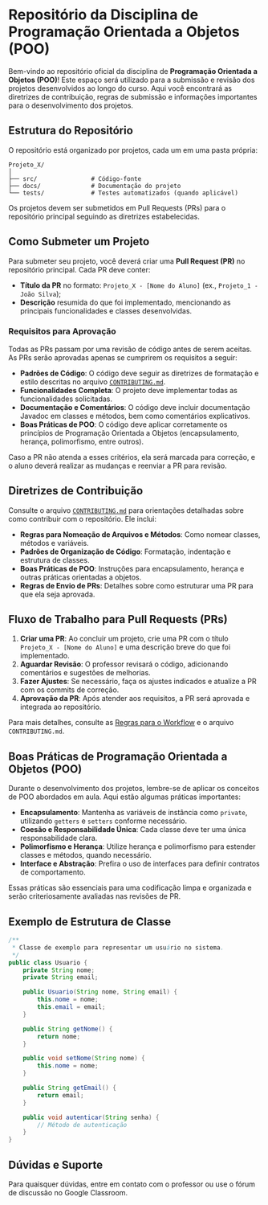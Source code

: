 # Repositório da Disciplina de Programação Orientada a Objetos (POO)

Bem-vindo ao repositório oficial da disciplina de **Programação Orientada a Objetos (POO)**! Este espaço será utilizado para a submissão e revisão dos projetos desenvolvidos ao longo do curso. Aqui você encontrará as diretrizes de contribuição, regras de submissão e informações importantes para o desenvolvimento dos projetos.

## Estrutura do Repositório

O repositório está organizado por projetos, cada um em uma pasta própria:
```
Projeto_X/
│
├── src/               # Código-fonte
├── docs/              # Documentação do projeto
└── tests/             # Testes automatizados (quando aplicável)
```
Os projetos devem ser submetidos em Pull Requests (PRs) para o repositório principal seguindo as diretrizes estabelecidas.

## Como Submeter um Projeto

Para submeter seu projeto, você deverá criar uma **Pull Request (PR)** no repositório principal. Cada PR deve conter:

- **Título da PR** no formato: `Projeto_X - [Nome do Aluno]` (ex., `Projeto_1 - João Silva`);
- **Descrição** resumida do que foi implementado, mencionando as principais funcionalidades e classes desenvolvidas.

### Requisitos para Aprovação

Todas as PRs passam por uma revisão de código antes de serem aceitas. As PRs serão aprovadas apenas se cumprirem os requisitos a seguir:

- **Padrões de Código**: O código deve seguir as diretrizes de formatação e estilo descritas no arquivo [`CONTRIBUTING.md`](CONTRIBUTING.md).
- **Funcionalidades Completa**: O projeto deve implementar todas as funcionalidades solicitadas.
- **Documentação e Comentários**: O código deve incluir documentação Javadoc em classes e métodos, bem como comentários explicativos.
- **Boas Práticas de POO**: O código deve aplicar corretamente os princípios de Programação Orientada a Objetos (encapsulamento, herança, polimorfismo, entre outros).

Caso a PR não atenda a esses critérios, ela será marcada para correção, e o aluno deverá realizar as mudanças e reenviar a PR para revisão.

## Diretrizes de Contribuição

Consulte o arquivo [`CONTRIBUTING.md`](CONTRIBUTING.md) para orientações detalhadas sobre como contribuir com o repositório. Ele inclui:

- **Regras para Nomeação de Arquivos e Métodos**: Como nomear classes, métodos e variáveis.
- **Padrões de Organização de Código**: Formatação, indentação e estrutura de classes.
- **Boas Práticas de POO**: Instruções para encapsulamento, herança e outras práticas orientadas a objetos.
- **Regras de Envio de PRs**: Detalhes sobre como estruturar uma PR para que ela seja aprovada.

## Fluxo de Trabalho para Pull Requests (PRs)

1. **Criar uma PR**: Ao concluir um projeto, crie uma PR com o título `Projeto_X - [Nome do Aluno]` e uma descrição breve do que foi implementado.
2. **Aguardar Revisão**: O professor revisará o código, adicionando comentários e sugestões de melhorias.
3. **Fazer Ajustes**: Se necessário, faça os ajustes indicados e atualize a PR com os commits de correção.
4. **Aprovação da PR**: Após atender aos requisitos, a PR será aprovada e integrada ao repositório.

Para mais detalhes, consulte as [Regras para o Workflow](WORKFLOW.md) e o arquivo `CONTRIBUTING.md`.

## Boas Práticas de Programação Orientada a Objetos (POO)

Durante o desenvolvimento dos projetos, lembre-se de aplicar os conceitos de POO abordados em aula. Aqui estão algumas práticas importantes:

- **Encapsulamento**: Mantenha as variáveis de instância como `private`, utilizando `getters` e `setters` conforme necessário.
- **Coesão e Responsabilidade Única**: Cada classe deve ter uma única responsabilidade clara.
- **Polimorfismo e Herança**: Utilize herança e polimorfismo para estender classes e métodos, quando necessário.
- **Interface e Abstração**: Prefira o uso de interfaces para definir contratos de comportamento.

Essas práticas são essenciais para uma codificação limpa e organizada e serão criteriosamente avaliadas nas revisões de PR.

## Exemplo de Estrutura de Classe

```java
/**
 * Classe de exemplo para representar um usuário no sistema.
 */
public class Usuario {
    private String nome;
    private String email;

    public Usuario(String nome, String email) {
        this.nome = nome;
        this.email = email;
    }

    public String getNome() {
        return nome;
    }

    public void setNome(String nome) {
        this.nome = nome;
    }

    public String getEmail() {
        return email;
    }

    public void autenticar(String senha) {
        // Método de autenticação
    }
}
```

## Dúvidas e Suporte

Para quaisquer dúvidas, entre em contato com o professor ou use o fórum de discussão no Google Classroom.

